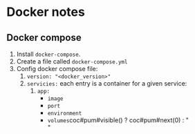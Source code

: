 # Docker notes


## Docker compose

1. Install `docker-compose`.
2. Create a file called `docker-compose.yml`
3. Config docker compose file:
    1. `version: "<docker_version>"`
    2. `servicies:` each entry is a container for a given service:
        1. `app:`
            - `image`
            - `port`
            - `environment`
            - `volumes`coc#pum#visible() ? coc#pum#next(0) : "\
"
